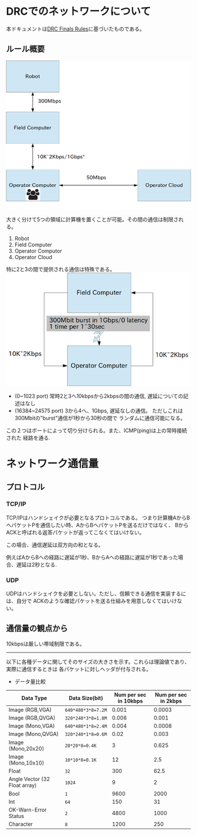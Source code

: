 # DRCでのネットワークについて
本ドキュメントは[DRC Finals Rules](http://www.theroboticschallenge.org/sites/default/files/2014_12_3_Comms_Doc_For_Teams_DISTAR_Case_23912.pdf)に基づいたものである。

## ルール概要
![](images/network_overview.png)

大きく分けて5つの領域に計算機を置くことが可能。その間の通信は制限される。
1. Robot
2. Field Computer
3. Operator Computor
4. Operator Cloud

特に2と3の間で提供される通信は特殊である。
![](images/network_fc_ocs.png)
* (0~1023 port) 常時2と3へ10kbpsから2kbpsの間の通信, 遅延についての記述はなし
* (16384~24575 port) 3から4へ、1Gbps, 遅延なしの通信。
ただしこれは300Mbitの"burst"通信が1秒から30秒の間で
ランダムに通信可能になる。

この２つはポートによって切り分けられる。また、ICMP(ping)は上の常時接続された
経路を通る.


# ネットワーク通信量
## プロトコル
### TCP/IP
TCP/IPはハンドシェイクが必要となるプロトコルである。
つまり計算機AからBへパケットPを通信したい時、AからBへパケットPを送るだけではなく、
BからACKと呼ばれる返答パケットが返ってこなくてはいけない。

この場合、通信遅延は双方向の和となる。

例えばAからBへの経路に遅延が1秒、BからAへの経路に遅延が1秒であった場合、遅延は2秒となる.

### UDP
UDPはハンドシェイクを必要としない。ただし、信頼できる通信を実装するには、自分で
ACKのような確認パケットを送る仕組みを用意しなくてはいけない。

## 通信量の観点から
10kbpsは厳しい帯域制限である。

---
以下に各種データに関してそのサイズの大きさを示す。これらは理論値であり、実際に通信するときは
各パケットに対しヘッダが付与される。

* データ量比較

Data Type                      | Data Size(bit)     | Num per sec in 10kbps | Num per sec in 2kbps
-------------------------------|--------------------|-----------------------|---------------------
Image (RGB,VGA)                | `640*480*3*8=7.2M` | 0.001                 | 0.0003
Image (RGB,QVGA)               | `320*240*3*8=1.8M` | 0.006                 | 0.001
Image (Mono,VGA)               | `640*480*1*8=2.4M` | 0.004                 | 0.0008
Image (Mono,QVGA)              | `320*240*1*8=0.6M` | 0.02                  | 0.003
Image (Mono,20x20)             | `20*20*8=0.4K`     | 3                     | 0.625
Image (Mono,10x10)             | `10*10*8=0.1K`     | 12                    | 2.5
Float                          | `32`               | 300                   | 62.5
Angle Vector (32 Float array)  | `1024`             | 9                     | 2
Bool                           | `1`                | 9600                  | 2000
Int                            | `64`               | 150                   | 31
OK-Warn-Error Status           | `2`                | 4800                  | 1000
Character                      | `8`                | 1200                  | 250
